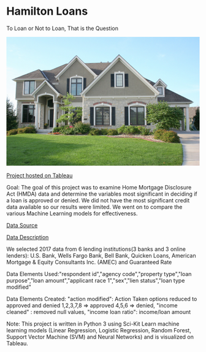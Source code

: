 # Hamilton Loans  
To Loan or Not to Loan, That is the Question

![alt text](https://github.com/blizzardfun/HamiltonLoans/blob/master/images/House.jpg)



[Project hosted on Tableau](https://public.tableau.com/profile/linda.reber#!/vizhome/Loans_22/Presentation?publish=yes)

Goal:
The goal of this project was to examine Home Mortgage Disclosure Act (HMDA) data and determine the variables most significant in deciding if a loan is approved or denied. We did not have the most significant credit data available so our results were limited. We went on to compare the various Machine Learning models for effectiveness.

[Data Source]( https://ffiec.cfpb.gov/data-publication/modified-lar) 

[Data Description](https://github.com/cfpb/hmda-platform/blob/master/docs/v1/2017_Modified_LAR_Spec.csv)

We selected 2017 data from 6 lending institutions(3 banks and 3 online lenders): U.S. Bank, Wells Fargo Bank, Bell Bank, Quicken Loans, American Mortgage & Equity Consultants Inc. (AMEC) and Guaranteed Rate

Data Elements Used:"respondent id","agency code","property type","loan purpose","loan amount","applicant race 1","sex","lien status","loan type modified"

Data Elements Created:
"action modified": Action Taken options reduced to approved and denied  1,2,3,7,8 => approved 4,5,6 => denied,
"income cleaned" : removed null values,
"income loan ratio": income/loan amount

Note: This project is written in Python 3 using Sci-Kit Learn machine learning models (Linear Regression, Logistic Regression, Random Forest, Support Vector Machine (SVM) and Neural Networks) and is visualized on Tableau. 
